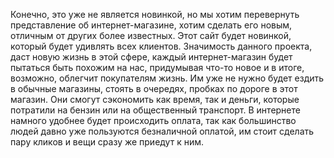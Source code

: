 Конечно, это уже не является новинкой, но мы хотим перевернуть представление об интернет-магазине, хотим сделать его новым, отличным от других более известных. Этот сайт будет новинкой, который будет удивлять всех клиентов. Значимость данного проекта, даст новую жизнь в этой сфере, каждый интернет-магазин будет пытаться быть похожим на нас, придумывая что-то новое и в итоге, возможно, облегчит покупателям жизнь. Им уже не нужно будет ездить в обычные магазины, стоять в очередях, пробках по дороге в этот магазин. Они смогут сэкономить как время, так и деньги, которые потратили на бензин или на общественный транспорт. В интернете намного удобнее будет происходить оплата, так как большинство людей давно уже пользуются безналичной оплатой, им стоит сделать пару кликов и вещи сразу же приедут к ним.
